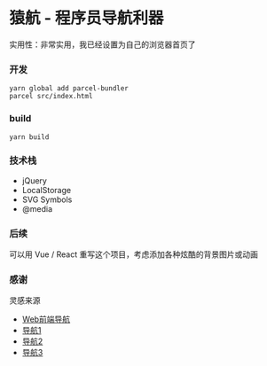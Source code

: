 # 猿航 - 程序员导航利器
实用性：非常实用，我已经设置为自己的浏览器首页了


### 开发
```
yarn global add parcel-bundler
parcel src/index.html
```
### build
```
yarn build
```

### 技术栈
- jQuery
- LocalStorage
- SVG Symbols
- @media

### 后续
可以用 Vue / React 重写这个项目，考虑添加各种炫酷的背景图片或动画

### 感谢
灵感来源

- [Web前端导航](http://www.alloyteam.com/nav/)
- [导航1](http://hao.shejidaren.com/)
- [导航2](http://so.uigreat.com/)
- [导航3](http://pm265.com/)
